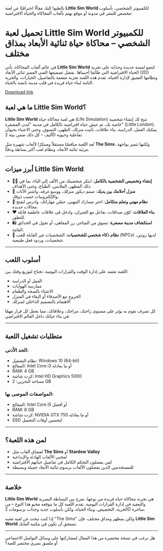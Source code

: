 بالطبع! إليك مقالًا احترافيًا عن لعبة **Little Sim World** للكمبيوتر الشخصي، بأسلوب مخصص للنشر في مدونة أو موقع يهتم بألعاب المحاكاة والحياة الافتراضية:
# تحميل لعبة Little Sim World للكمبيوتر الشخصي – محاكاة حياة ثنائية الأبعاد بمذاق مختلف
في عالم ألعاب المحاكاة، تأتي **Little Sim World** لتضع لمسة جديدة وجذابة على تجربة الحياة الافتراضية التي طالما أحببناها. بفضل تصميمها الفني المميز ثنائي الأبعاد (2D) ونظامها العميق لإدارة الحياة، تقدم هذه اللعبة تجربة مفعمة بالتفاصيل، الخيارات، والحرية التامة لبناء حياة فريدة في قلب مدينة نابضة بالحياة.

[Download link]( https://igetintopc.info/download-latest-software-setup/)

## ما هي لعبة Little Sim World؟

**Little Sim World** هي لعبة محاكاة حياة (Life Simulation) تتيح لك إنشاء شخصية خاصة بك، ثم عيش حياة افتراضية بالكامل في مدينة "لندن المصغرة" (Little London). يمكنك العمل، الدراسة، بناء علاقات، تأثيث منزلك، الطهي، التسوق، وحتى الاعتناء بحيوان أليف – كل ذلك ضمن بيئة 2D تفاعلية وحيوية.

تُعد اللعبة منافسًا مستقلاً ومبتكرًا لألعاب شهيرة مثل **The Sims**، ولكنها تتميز بواجهة مرئية ثنائية الأبعاد، ونظام لعب أكثر بساطة ودفئًا.

---

## أبرز ميزات Little Sim World

* 🧍‍♂️ **إنشاء وتخصيص الشخصية بالكامل**: ابتكر شخصيتك من الألف إلى الياء، بما في ذلك المظهر، الملابس، الطباع، وحتى الأهداف.
* 🏡 **منزل أحلامك بين يديك**: صمم ديكور منزلك، ووسع غرفه، واشترِ الأثاث والإلكترونيات حسب ذوقك.
* 💼 **نظام مهني وتعلم متكامل**: اختر مسارك المهني، حسّن مهاراتك، وادرس لتفتح مجالات جديدة.
* ❤️ **بناء العلاقات**: كوّن صداقات، تفاعل مع الجيران، وادخل في علاقات عاطفية قابلة للتطور.
* 🛍️ **استكشاف مدينة مصغرة**: تسوق من المتاجر، زر المقاهي، أو تجول في الحدائق العامة.
* 🧠 **نظام ذكاء شخصي للشخصيات**: الشخصيات غير القابلة للعب (NPCs) لديها روتين، شخصيات، وردود فعل طبيعية.

---

## أسلوب اللعب

اللعبة تعتمد على إدارة الوقت والقرارات اليومية. تحتاج لتوزيع وقتك بين:

* العمل أو الدراسة
* ممارسة الهوايات
* الاعتناء بالصحة والطعام
* الخروج مع الأصدقاء أو البقاء في المنزل
* الاهتمام بالتصميم الداخلي لمنزلك

كل تصرف تقوم به يؤثر على مستوى راحتك، مزاجك، وعلاقاتك، مما يجعل كل قرار مهمًا في بناء حياتك داخل العالم الافتراضي.

---

## متطلبات تشغيل اللعبة

### الحد الأدنى:

* نظام التشغيل: Windows 10 (64-bit)
* المعالج: Intel Core i3 أو ما يعادله
* RAM: 4 GB
* كرت شاشة: Intel HD Graphics 5000
* مساحة التخزين: 2 GB

### المواصفات الموصى بها:

* المعالج: Intel Core i5 أو أفضل
* RAM: 8 GB
* كرت شاشة: NVIDIA GTX 750 أو ما يعادله
* SSD لتحسين أوقات التحميل

---

## لمن هذه اللعبة؟

* لعشاق ألعاب مثل **The Sims** أو **Stardew Valley**
* لمحبي الألعاب الهادئة والإبداعية
* لمن يفضلون التحكم الكامل في تفاصيل حياتهم الافتراضية
* للمستخدمين الذين يفضلون الألعاب برسوم ثنائية الأبعاد جميلة وبسيطة

---

## خلاصة

**Little Sim World** هي تجربة محاكاة حياة فريدة من نوعها، تمزج بين البساطة البصرية والتعقيد في إدارة القرارات اليومية. تقدم اللعبة كل ما يتوقعه محبو هذا النوع – من الحرية، التخصيص، وبناء الحياة، ولكن بأسلوب جديد وجذاب برسومات 2D ساحرة.

إذا كنت تبحث عن لعبة تشبه "The Sims" ولكن بمظهر ومذاق مختلف، فإن **Little Sim World** تستحق أن تكون في مكتبة ألعابك.

---

هل ترغب في نسخة مختصرة من هذا المقال لمشاركتها على وسائل التواصل الاجتماعي أو ملصق بصري مختصر للعبة؟
